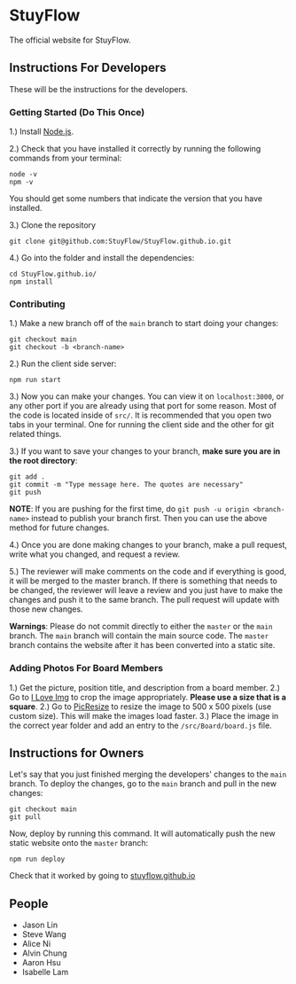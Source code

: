# StuyFlow
The official website for StuyFlow.

## Instructions For Developers
These will be the instructions for the developers.
### Getting Started (Do This Once)
1.) Install [Node.js](https://nodejs.org/en/).

2.) Check that you have installed it correctly by running the following commands
from your terminal:
```
node -v
npm -v
```
You should get some numbers that indicate the version that you have installed.

3.) Clone the repository
```
git clone git@github.com:StuyFlow/StuyFlow.github.io.git
```
4.) Go into the folder and install the dependencies:
```
cd StuyFlow.github.io/
npm install
```
### Contributing
1.) Make a new branch off of the `main` branch to start doing your changes:
```
git checkout main
git checkout -b <branch-name>
```
2.) Run the client side server:
```
npm run start
```
3.) Now you can make your changes. You can view it on `localhost:3000`, or any other port
if you are already using that port for some reason. Most of the code is located inside of `src/`. It is recommended that you open two tabs in your terminal. One for running the client side and the other for git related things.

3.) If you want to save your changes to your branch, **make sure you are in the root directory**:
```
git add .
git commit -m "Type message here. The quotes are necessary"
git push
```
**NOTE**: If you are pushing for the first time, do `git push -u origin <branch-name>`
instead to publish your branch first. Then you can use the above method for future changes.

4.) Once you are done making changes to your branch, make a pull request,
write what you changed, and request a review.

5.) The reviewer will make comments on the code and if everything is good, it will be merged to the master branch. If there is something that needs to be changed, the reviewer will leave a review and you just
have to make the changes and push it to the same branch. The pull request will update with those new changes.

**Warnings**: Please do not commit directly to either the `master` or the `main` branch.
The `main` branch will contain the main source code. The `master` branch contains the
website after it has been converted into a static site.

### Adding Photos For Board Members
1.) Get the picture, position title, and description from a board member.
2.) Go to [I Love Img](https://www.iloveimg.com/crop-image) to crop the image appropriately. **Please use a size that is a square**.
2.) Go to [PicResize](https://picresize.com/#) to resize the image to 500 x 500 pixels (use custom size).
This will make the images load faster.
3.) Place the image in the correct year folder and add an entry to the `/src/Board/board.js` file.

## Instructions for Owners
Let's say that you just finished merging the developers' changes to the `main` branch.
To deploy the changes, go to the `main` branch and pull in the new changes:
```
git checkout main
git pull
```
Now, deploy by running this command. It will automatically push the new static website
onto the `master` branch:
```
npm run deploy
```
Check that it worked by going to [stuyflow.github.io](https://stuyflow.github.io)

## People
- Jason Lin
- Steve Wang
- Alice Ni
- Alvin Chung
- Aaron Hsu
- Isabelle Lam
